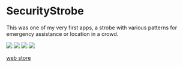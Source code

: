# SecurityStrobe

This was one of my very first apps, a strobe with various patterns for emergency assistance or location in a crowd.

<div>
    <img src='https://store-images.s-microsoft.com/image/apps.19946.13510798882858074.1c90622a-9547-4a17-87ed-345f215eb7f9.25a6df54-0829-46a4-88fa-9f0ab25d93a9?h=253'/>
    <img src='https://store-images.s-microsoft.com/image/apps.21700.13510798882858074.dec71d7c-88e9-4198-bde4-ac561b3a6c7c.24402e98-3921-4060-b21a-f7bb6e3b019e?h=253'/>
    <img src='https://store-images.s-microsoft.com/image/apps.32373.13510798882858074.5235c59f-b7e5-4885-a2b0-cff444a930f8.6a73556a-45fa-4cbf-8c96-5643d37045ee?h=253'/>
    <img src='https://store-images.s-microsoft.com/image/apps.42014.13510798882858074.8b0c86eb-b7e8-4154-a50f-61783ae99ae2.2f26816a-cdf6-4df7-b362-cc2c22272962?h=253'/>
</div>

<a href='https://apps.microsoft.com/detail/9nblggh08qdz'>web store</a>
